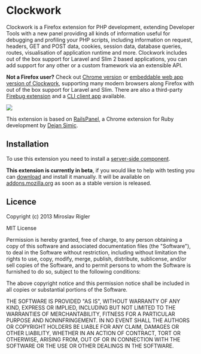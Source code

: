 Clockwork
=========

Clockwork is a Firefox extension for PHP development, extending Developer Tools with a new panel providing all kinds of information useful for debugging and profiling your PHP scripts, including information on request, headers, GET and POST data, cookies, session data, database queries, routes, visualisation of application runtime and more.
Clockwork includes out of the box support for Laravel and Slim 2 based applications, you can add support for any other or a custom framework via an extensible API.

**Not a Firefox user?** Check out [Chrome version](http://github.com/itsgoingd/clockwork-chrome) or [embeddable web app version of Clockwork](http://github.com/itsgoingd/clockwork-web), supporting many modern browsers along Firefox with out of the box support for Laravel and Slim.
There are also a third-party [Firebug extension](https://github.com/sidorovich/clockwork-firebug) and a [CLI client app](https://github.com/ptrofimov/clockwork-cli) available.

![](https://dl-web.dropbox.com/get/Screenshots/Screenshot%202015-02-18%2001.15.57.png)

This extension is based on [RailsPanel](https://github.com/dejan/rails_panel), a Chrome extension for Ruby development by [Dejan Simic](http://rors.org/).

## Installation

To use this extension you need to install a [server-side component](http://github.com/itsgoingd/clockwork).

**This extension is currently in beta**, if you would like to help with testing you can [download](https://dl.dropboxusercontent.com/u/9846387/Clockwork%200.9.xpi) and install it manually. It will be available on [addons.mozilla.org](http://addons.mozilla.org/) as soon as a stable version is released.

## Licence

Copyright (c) 2013 Miroslav Rigler

MIT License

Permission is hereby granted, free of charge, to any person obtaining
a copy of this software and associated documentation files (the
"Software"), to deal in the Software without restriction, including
without limitation the rights to use, copy, modify, merge, publish,
distribute, sublicense, and/or sell copies of the Software, and to
permit persons to whom the Software is furnished to do so, subject to
the following conditions:

The above copyright notice and this permission notice shall be
included in all copies or substantial portions of the Software.

THE SOFTWARE IS PROVIDED "AS IS", WITHOUT WARRANTY OF ANY KIND,
EXPRESS OR IMPLIED, INCLUDING BUT NOT LIMITED TO THE WARRANTIES OF
MERCHANTABILITY, FITNESS FOR A PARTICULAR PURPOSE AND
NONINFRINGEMENT. IN NO EVENT SHALL THE AUTHORS OR COPYRIGHT HOLDERS BE
LIABLE FOR ANY CLAIM, DAMAGES OR OTHER LIABILITY, WHETHER IN AN ACTION
OF CONTRACT, TORT OR OTHERWISE, ARISING FROM, OUT OF OR IN CONNECTION
WITH THE SOFTWARE OR THE USE OR OTHER DEALINGS IN THE SOFTWARE.